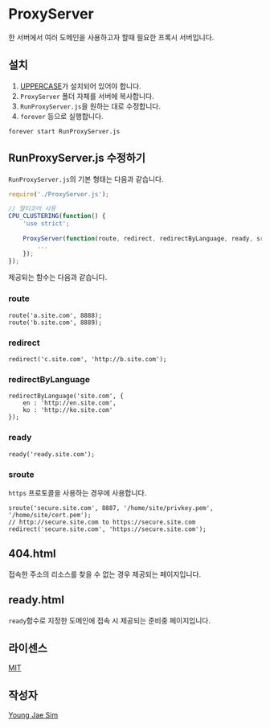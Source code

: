 # ProxyServer
한 서버에서 여러 도메인을 사용하고자 할때 필요한 프록시 서버입니다.

## 설치
1. [UPPERCASE](https://github.com/Hanul/UPPERCASE)가 설치되어 있어야 합니다.
2. `ProxyServer` 폴더 자체를 서버에 복사합니다.
3. `RunProxyServer.js`을 원하는 대로 수정합니다.
4. `forever` 등으로 실행합니다.

```
forever start RunProxyServer.js
```

## RunProxyServer.js 수정하기
`RunProxyServer.js`의 기본 형태는 다음과 같습니다.
```javascript
require('./ProxyServer.js');

// 멀티코어 사용
CPU_CLUSTERING(function() {
	'use strict';
	
	ProxyServer(function(route, redirect, redirectByLanguage, ready, sroute) {
		...
	});
});
```
제공되는 함수는 다음과 같습니다.

### route
```
route('a.site.com', 8888);
route('b.site.com', 8889);
```

### redirect
```
redirect('c.site.com', 'http://b.site.com');
```

### redirectByLanguage
```
redirectByLanguage('site.com', {
	en : 'http://en.site.com',
	ko : 'http://ko.site.com'
});
```

### ready
```
ready('ready.site.com');
```

### sroute
`https` 프로토콜을 사용하는 경우에 사용합니다.
```
sroute('secure.site.com', 8887, '/home/site/privkey.pem', '/home/site/cert.pem');
// http://secure.site.com to https://secure.site.com
redirect('secure.site.com', 'https://secure.site.com');
```

## 404.html
접속한 주소의 리소스를 찾을 수 없는 경우 제공되는 페이지입니다.

## ready.html
`ready`함수로 지정한 도메인에 접속 시 제공되는 준비중 페이지입니다.

## 라이센스
[MIT](LICENSE)

## 작성자
[Young Jae Sim](https://github.com/Hanul)